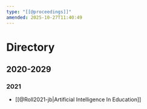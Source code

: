 ```yaml
---
type: "[[@proceedings]]"
amended: 2025-10-27T11:40:49
---
```


# Directory
## 2020-2029
### 2021
- [[@Roll2021-jb|Artificial Intelligence In Education]]
